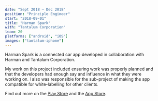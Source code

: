 ```yaml
---
date: "Sept 2018 – Dec 2018"
position: "Principle Engineer"
start: "2018-09-01"
title: "Harman Spark"
with: "Tantalum Corporation"
team: 20
platforms: ["android", "iOS"]
images: ["tantalum-iphone"]
---
```

Harman Spark is a connected car app developed in collaboration with Harman and Tantalum Corporation.

My work on this project included ensuring work was properly planned and that the developers had enough say and influence in what they were working on. I also was responsible for the sub-project of making the app compatible for white-labelling for other clients.

Find out more on the [Play Store](https://play.google.com/store/apps/details?id=com.harman.spark) and the [App Store](https://itunes.apple.com/gb/app/harman-spark/id1433904789).